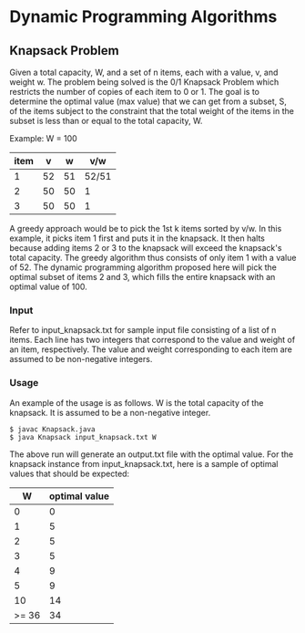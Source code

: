 # Dynamic Programming Algorithms

## Knapsack Problem

Given a total capacity, W, and a set of n items, each with a value, v, and weight w.
The problem being solved is the 0/1 Knapsack Problem which restricts the number of copies of each item to 0 or 1.
The goal is to determine the optimal value (max value) that we can get from a subset, S, of the items subject to 
the constraint that the total weight of the items in the subset is less than or equal to the total capacity, W.

Example: W = 100

| item | v  | w  | v/w   |
| ---- | -- | -- | ----- |
| 1    | 52 | 51 | 52/51 |
| 2    | 50 | 50 | 1     |
| 3    | 50 | 50 | 1     |

A greedy approach would be to pick the 1st k items sorted by v/w. In this example, it picks item 1 first and puts it in the knapsack. It then halts because adding items 2 or 3 to the knapsack will exceed the knapsack's total capacity. The greedy algorithm thus consists of only item 1 with a value of 52. The dynamic programming algorithm proposed here will pick the optimal subset of items 2 and 3, which fills the entire knapsack with an optimal value of 100.

### Input 

Refer to input_knapsack.txt for sample input file consisting of a list of n items.
Each line has two integers that correspond to the value and weight of an item, respectively.
The value and weight corresponding to each item are assumed to be non-negative integers.

### Usage

An example of the usage is as follows. W is the total capacity of the knapsack. It is assumed to be a non-negative integer.
```
$ javac Knapsack.java
$ java Knapsack input_knapsack.txt W
```
The above run will generate an output.txt file with the optimal value. 
For the knapsack instance from input_knapsack.txt, here is a sample of optimal values that should be expected:

| W     | optimal value |
| ----- | ------------- |
|  0    | 0             |
|  1    | 5             |
|  2    | 5             |
|  3    | 5             |
|  4    | 9             |
|  5    | 9             |
| 10    | 14            |
| >= 36 | 34            |
